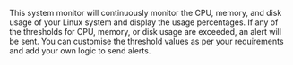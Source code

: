 This system monitor will continuously monitor the CPU, memory, and disk usage of your Linux system and display the usage percentages. If any of the thresholds for CPU, memory, or disk usage are exceeded, an alert will be sent. You can customise the threshold values as per your requirements and add your own logic to send alerts.
